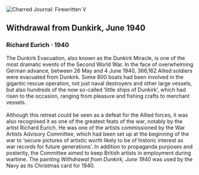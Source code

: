 <div class="artwork-of-the-day">
  <div class="container">
    <div class="img-wrapper">
      <img
        src="https://uploads8.wikiart.org/00221/images/richard-eurich/withdrawal-from-dunkirk-june-1940.jpg!Large.jpg"
        alt="Charred Journal: Firewritten V" />
    </div>
    <div class="artwork-detail">
      <div class="artwork-origin"> 
        <h2 class="artwork-name">Withdrawal from Dunkirk, June 1940</h2>
        <h3 class="artist">
          Richard Eurich
                    ·  1940
        </h3>
      </div>
      <p class="description">
        <span class="artwork-description-text ng-binding" ng-bind-html="viewModel.ArtworkOfTheDay.Description | unsafe">The Dunkirk Evacuation, also known as the Dunkirk Miracle, is one of the most dramatic events of the Second World War. In the face of overwhelming German advance, between 26 May and 4 June 1940, 366,162 Allied soldiers were evacuated from Dunkirk. Some 800 boats had been involved in the gigantic rescue operation, not just naval destroyers and other large vessels, but also hundreds of the now so-called ‘little ships of Dunkirk’, which had risen to the occasion, ranging from pleasure and fishing crafts to merchant vessels.<br><br>Although this retreat could be seen as a defeat for the Allied forces, it was also recognised it as one of the greatest feats of the war, notably by the artist Richard Eurich.  He was one of the artists commissioned by the War Artists Advisory Committee, which had been set up at the beginning of the war to ‘secure pictures of artistic worth likely to be of historic interest as war records for future generations’. In addition to propaganda purposes and posterity, the Committee aimed to keep British artists in employment during wartime. The painting <i>Withdrawal from Dunkirk, June 1940</i> was used by the Navy as its Christmas card for 1940.</span>
                        <div class="text-shadow-container" ng-show="showShadow" style=""></div>
      </p>
    </div>
  </div>

</div>
